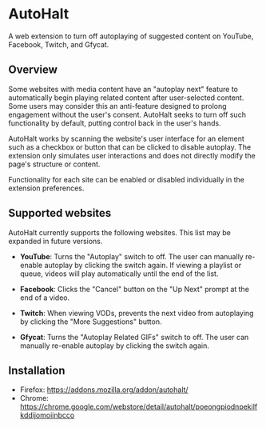 # AutoHalt

A web extension to turn off autoplaying of suggested content on YouTube,
Facebook, Twitch, and Gfycat.

## Overview

Some websites with media content have an "autoplay next" feature to
automatically begin playing related content after user-selected content. Some
users may consider this an anti-feature designed to prolong engagement without
the user's consent. AutoHalt seeks to turn off such functionality by default,
putting control back in the user's hands.

AutoHalt works by scanning the website's user interface for an element such as
a checkbox or button that can be clicked to disable autoplay. The extension
only simulates user interactions and does not directly modify the page's
structure or content.

Functionality for each site can be enabled or disabled individually in the
extension preferences.

## Supported websites

AutoHalt currently supports the following websites. This list may be expanded
in future versions.

* **YouTube**: Turns the "Autoplay" switch to off. The user can manually
  re-enable autoplay by clicking the switch again. If viewing a playlist or
  queue, videos will play automatically until the end of the list.

* **Facebook**: Clicks the "Cancel" button on the "Up Next" prompt at the end
  of a video.

* **Twitch**: When viewing VODs, prevents the next video from autoplaying by
  clicking the "More Suggestions" button.

* **Gfycat**: Turns the "Autoplay Related GIFs" switch to off. The user can
  manually re-enable autoplay by clicking the switch again.

## Installation

* Firefox: https://addons.mozilla.org/addon/autohalt/
* Chrome: https://chrome.google.com/webstore/detail/autohalt/poeongpiodnpekilfkddijomoiinbcco
